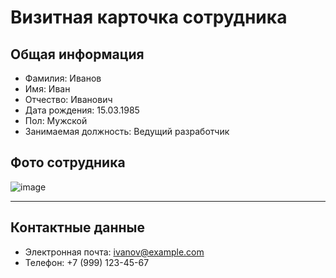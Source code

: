 # Визитная карточка сотрудника

## Общая информация
- Фамилия: Иванов  
- Имя: Иван  
- Отчество: Иванович  
- Дата рождения: 15.03.1985  
- Пол: Мужской  
- Занимаемая должность: Ведущий разработчик  

## Фото сотрудника  
![image](https://soundex.ru/forum/uploads/monthly_2024_03/1055525692_.jpg.b6fd3c694c7e1b2313cd2140cc242797.jpg)

---

## Контактные данные  
- Электронная почта: ivanov@example.com  
- Телефон: +7 (999) 123-45-67


